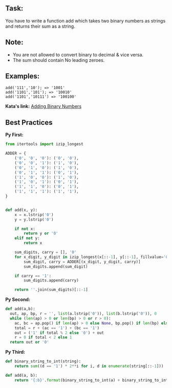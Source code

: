 ## Task: 
You have to write a function add which takes two binary numbers as strings and returns their sum as a string.

## Note:

* You are not allowed to convert binary to decimal & vice versa.
* The sum should contain No leading zeroes.

## Examples:
~~~
add('111','10'); => '1001'
add('1101','101'); => '10010'
add('1101','10111') => '100100'
~~~

**Kata's link:** [Adding Binary Numbers](http://www.codewars.com/kata/adding-binary-numbers/)


## Best Practices

**Py First:**
~~~py
from itertools import izip_longest

ADDER = {
    ('0', '0', '0'): ('0', '0'),
    ('0', '0', '1'): ('1', '0'),
    ('0', '1', '0'): ('1', '0'),
    ('0', '1', '1'): ('0', '1'),
    ('1', '0', '0'): ('1', '0'),
    ('1', '0', '1'): ('0', '1'),
    ('1', '1', '0'): ('0', '1'),
    ('1', '1', '1'): ('1', '1'),
}


def add(x, y):
    x = x.lstrip('0')
    y = y.lstrip('0')

    if not x:
        return y or '0'
    elif not y:
        return x

    sum_digits, carry = [], '0'
    for x_digit, y_digit in izip_longest(x[::-1], y[::-1], fillvalue='0'):
        sum_digit, carry = ADDER[(x_digit, y_digit, carry)]
        sum_digits.append(sum_digit)

    if carry == '1':
        sum_digits.append(carry)

    return ''.join(sum_digits)[::-1]

~~~

**Py Second:**
~~~py
def add(a,b):
  out, ap, bp, r = '', list(a.lstrip('0')), list(b.lstrip('0')), 0
  while (len(ap) > 0 or len(bp) > 0 or r > 0):
    ac, bc = ap.pop() if len(ap) > 0 else None, bp.pop() if len(bp) else None
    total = r + (ac == '1') + (bc == '1')
    out = ('1' if total % 2 else '0') + out
    r = 0 if total < 2 else 1
  return out or '0'
~~~

**Py Third:**
~~~py
def binary_string_to_int(string):
    return sum((d == '1') * 2**i for i, d in enumerate(string[::-1]))

def add(a, b):
    return '{:b}'.format(binary_string_to_int(a) + binary_string_to_int(b))
~~~
